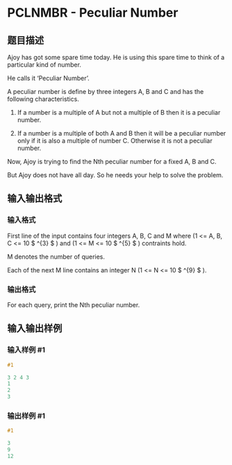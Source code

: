# PCLNMBR - Peculiar Number

## 题目描述

Ajoy has got some spare time today. He is using this spare time to think of a particular kind of number.

He calls it ‘Peculiar Number’.

A peculiar number is define by three integers A, B and C and has the following characteristics.

1) If a number is a multiple of A but not a multiple of B then it is a peculiar number.

2) If a number is a multiple of both A and B then it will be a peculiar number only if it is also a multiple of number C. Otherwise it is not a peculiar number.

Now, Ajoy is trying to find the Nth peculiar number for a fixed A, B and C.

But Ajoy does not have all day. So he needs your help to solve the problem.

## 输入输出格式

### 输入格式

First line of the input contains four integers A, B, C and M where (1 <= A, B, C <= 10 $ ^{3} $ ) and (1 <= M <= 10 $ ^{5} $ ) contraints hold.

M denotes the number of queries.

Each of the next M line contains an integer N (1 <= N <= 10 $ ^{9} $ ).

### 输出格式

For each query, print the Nth peculiar number.

## 输入输出样例

### 输入样例 #1

```cpp
#1

3 2 4 3
1
2
3
```


### 输出样例 #1

```cpp
#1

3
9
12
```


